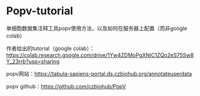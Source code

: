 # Popv-tutorial
单细胞数据集注释工具popv使用方法，以及如何在服务器上配置（而非google colab）

作者给出的tutorial（google colab）：https://colab.research.google.com/drive/1Yw4ZDMoPgXNiC1ZQo2eS75Sw8Y_23rrb?usp=sharing

popv网站：https://tabula-sapiens-portal.ds.czbiohub.org/annotateuserdata

popv github：https://github.com/czbiohub/PopV


